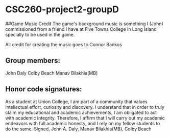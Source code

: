 # CSC260-project2-groupD

##Game Music Credit
The game's background music is something I (John) commissioned from a friend I have at Five Towns College in Long Island specially to be used in the game.

All credit for creating the music goes to Connor Bankos 


## Group members:
John Daly 
Colby Beach
Manav Bilakhia(MB)

## Honor code signatures:

As a student at Union College, I am part of a community that values intellectual effort, curiosity and discovery. I understand that in order to truly claim my educational and academic achievements, I am obligated to act with academic integrity. Therefore, I affirm that I will carry out my academic endeavors with full academic honesty, and I rely on my fellow students to do the same. Signed, John A. Daly, Manav Bilakhia(MB), Colby Beach

